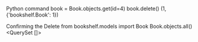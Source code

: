 Python command
book = Book.objects.get(id=4)
book.delete()
(1, {'bookshelf.Book': 1})

Confirming the Delete
from bookshelf.models import Book
Book.objects.all()           
<QuerySet []>